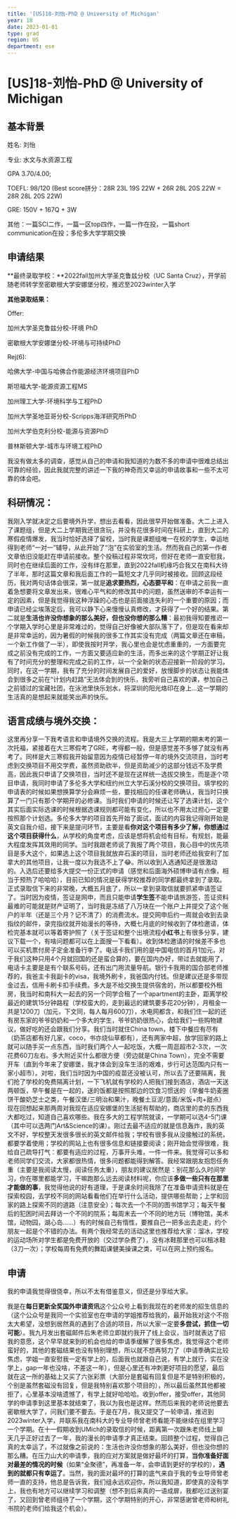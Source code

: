 ```yaml
---
title: '[US]18-刘怡-PhD @ University of Michigan'
year: 18
date: 2023-01-01
type: grad
region: US
department: ese
---
```


# [US]18-刘怡-PhD @ University of Michigan



## 基本背景

 姓名: 刘怡

专业: 水文与水资源工程

GPA 3.70/4.00;

 TOEFL: 98/120 (Best score拼分：28R 23L 19S 22W + 26R 28L 20S 22W = 28R 28L 20S 22W) 

GRE: 150V + 167Q + 3W 

其他：一篇SCI二作，一篇一区top四作，一篇一作在投，一篇short communication在投；多伦多大学学期交换

 

 

## 申请结果

**最终录取学校：**2022fall加州大学圣克鲁兹分校（UC Santa Cruz），开学前随老师转学至密歇根大学安娜堡分校，推迟至2023winter入学

**其他录取结果：**

Offer:

加州大学圣克鲁兹分校-环境 PhD

密歇根大学安娜堡分校-环境与可持续PhD

Rej(6):

哈佛大学-中国与哈佛合作能源经济环境项目PhD

斯坦福大学-能源资源工程MS

加州理工大学-环境科学与工程PhD

加州大学圣地亚哥分校-Scripps海洋研究所PhD

加州大学伯克利分校-能源与资源PhD

普林斯顿大学-城市与环境工程PhD

 

我没有做太多的调查，感觉从自己的申请和我知道的为数不多的申请中很难总结出可靠的经验，因此我就完整的讲述一下我的神奇而又幸运的申请故事和一些不太可靠的体会吧。

 

## 科研情况：

我刚入学就决定之后要境外升学，想出去看看，因此很早开始做准备。大二上进入了课题组，但是大二上学期我还很贪玩，并没有花很多时间在科研上，直到大二的寒假疫情爆发，我当时恰好选择了留校，当时我是课题组唯一在校的学生，幸运地得到老师“一对一”辅导，从此开始了“泡”在实验室的生活。然而我自己的第一作者文章依旧没能赶在申请前接收。整个投稿过程非常坎坷，但好在老师一直安慰我，同时也在继续后面的工作，没有绊在那里，直到2022fall机缘巧合我又在南科大待了半年，那时这篇文章和我后面工作的一篇短文才几乎同时被接收。回顾这段经历，我对两句话体会很深，第一就是**追求要热烈，心态要平和**：在申请之前我一直着急想要将文章发出来，很难心平气和的修改其中的问题，虽然送审的不幸运有一定的因素，但是我觉得我这种浮躁的心态也是前面接连失利的一个重要的原因；而申请已经尘埃落定后，我可以静下心来慢慢认真修改，才获得了一个好的结果。第二就是**生活也许没你想象的那么美好，但也没你想的那么糟**：最初我得知要推迟一个学期入学时心里是非常难过的，觉得自己好像被大部队落下了，但是现在看来却是非常幸运的，因为暑假的时候我的很多工作其实没有完成（两篇文章还在审稿，一个新工作做了一半），即使我按时开学，我心里也会是忧虑重重的，一方面要完成之前没有完成的工作，一方面又要适应新的生活，而多出来的这个学期正好让我有了时间充分的整理和完成之前的工作，以一个全新的状态迎接新一阶段的学习。同时，在这一学期，我有了充分的时间发展自己的爱好，放慢脚步的状态让我能体会到很多之前在“计划内赶路”无法体会到的快乐，我旁听自己喜欢的课，参加自己之前错过的宝藏社团，在泳池里快乐划水，将深圳的阳光烙印在身上…这一学期的生活真的是想起来就能笑出声的快乐。

 

## 语言成绩与境外交换：

这里再分享一下我考语言和申请境外交换的流程。我是大三上学期的期末考的第一次托福，紧接着在大三寒假考了GRE，考得都一般，但是感觉差不多够了就没有再考了。同样是大三寒假我开始留意因为疫情已经暂停一年的境外交流项目，当时考虑到交换项目不用交学费，虽然资助砍半，但是资助减少的这部分钱远不及学费高，因此我只申请了交换项目，当时还不是现在这样统一选拔交换生，而是逐个项目申请，我同时申请了多伦多大学和纽约州立大学石溪分校的交换项目。填学校的申请表的时候如果想换算学分会麻烦一些，要找相应的任课老师确认，我当时只换算了一门只有那个学期开的必修课。当时我们申请的时候还让写了选课计划，这个其实后面实际选课的时候根据选课规则都可能有变化，所以也不用太过担心一定要按照那个计划选。多伦多大学的项目首先开始了面试，面试的内容我记得刚开始是英文自我介绍，接下来是提问环节，主要是看**你对这个项目有多少了解，你想通过这个项目获得什么**，从学校的角度考虑，应该是想将机会给有目标，有规划，能最大程度发挥其效用的同学。当时我跟老师说了我报了两个项目，我心目中的优先项目是多大这个，如果选上这个项目我就放弃石溪的项目，当时老师还给我安利了加拿大的其他项目，让我一度以为我选不上了😂。所以收到入选通知还是很激动的。入选后还要给多大提交一份正式的申请（感觉和后面海外硕博申请有点像，相当于预热了哈哈哈），目前已知的情况是获得学校推荐的同学都最终拿到了录取。正式录取信下来的非常晚，大概五月底了，所以一拿到录取信就要抓紧申请签证了。当时因为疫情，签证是网申，而且只能申请**学生签**不能申请旅游签，签证资料最难的可能就是财产证明了，当时我是冻结了八万块在一个账户上并提交了这个账户的半年（还是三个月？记不清了）的消费流水。提交网申后约一周就会收到去录指纹的邮件，录完指纹就开始漫长的等待，大概七月底的时候收到了体检邀请，体检完基本就可以等着寄护照了（关于签证和整个出境流程**小红书**上有很多分享，建议下载一个，有啥问题都可以在上面搜一下看看）。收到体检邀请的时候差不多也可以买机票付房子定金准备行李了。电话卡我们用的是中国电信的首月1加元，对于我们这种只用4个月就回国的还是蛮合算的，要在国内办好，带过去就能用了，电话卡主要是是有个联系号码，还有出门用流量导航。银行卡我用的国合部老师推荐的，我爸主卡我副卡的visa，我境外刷卡，我爸国内付钱。但是建议还是多带现金过去，信用卡刷卡扣手续费。多大是不给交换生提供宿舍的，所以都要校外租房，我当时和南科大一起去的另一个同学合租了一个apartment的主卧，距离学校最近的建筑15分钟路程（学校蛮大的，走到最远的建筑要多花20分钟），月租金一共是1200刀（加元，下文同，每人每月600刀），水电网都含，和我们住一起的还有房东家的爷爷奶奶和一个多大的学生，爷爷奶奶很热心，会给我们一些购物建议，做好吃的还会跟我们分享。我们当时就住China town，楼下中餐应有尽有（奶茶店都有好几家，coco，书亦烧仙草都有），还有两家中超，放学回家的路上就可以随手买一点东西，当时我们两个人一起吃饭，大概一周逛超市2-3次，一次花费60刀左右。多大附近买什么都很方便（旁边就是China Town），完全不需要开车（直到今年来了安娜堡，我才体会到没车生活的艰难，步行可达范围内只有一家小超市）。对啦，我们当时因为中国的疫苗还没被认可，所以去了还要隔离，我们抢了学校的免费隔离计划，一下飞机就有学校的人把我们接到酒店，酒店一天送两顿饭，早午餐是在一起的，送的饭都是按照那边的饮食习惯送的（早餐牛奶麦圈饼干酸奶芝士之类，午餐汉堡/三明治和果汁，晚餐土豆泥/意面/米饭+肉+甜点）现在回想起来那两周对我现在适应安娜堡的生活挺有帮助的，商店里的卖的东西我大都吃过，知道自己喜欢哪些。我在多大的工程学院就读，一学期可以选4-5门课（其中可以选两门Art&Science的课）。刚过去最不适应的就是信息轰炸，我的英文不好，学校整天发很多很长的英文邮件给我；学校有很多我从没接触过的系统，都要学着使用；学校的网站上也有很多信息和链接要阅读；刚开始会觉得很难，我给自己疏导打气：都要有适应的过程，万事开头难，一件一件来。我觉得可以多和老师同学们交流，大家都很热情，很多问题都能得到解答。我经常跟朋友抱怨任务重（主要是我阅读太慢，阅读任务太重），朋友的建议居然是：别花那么久时间学习，你在哪里都能学习，干嘛跑那么远去阅读材料呢，你应该**多做一些只有在那里才能做的事**，我觉得他说的好有道理，于是课余时间我除了在准备申请资料就是在探索校园，去学校不同的网站看看他们在举行什么活动，提供哪些帮助；上学和回家的路上探索不同的道路（注意安全）；每次去一个不同的图书馆学习；每天午餐后的犯困时间去拜访一个不同的院系；每周末去一个不同的地方玩（博物馆，美术馆，动物园，湖心岛……）有的时候自己有惰性，要推自己一把多出去走走，约个朋友一起是个不错的办法。有两个我经常去的活动这里也推荐给大家：溜冰，学校的运动场所对学生都是免费开放的（交过学杂费了），没有冰鞋那里也可以租冰鞋（3刀一次）；学校每周有免费的舞蹈课健美操课之类，可以在网上预约报名。

 

## 申请

我的申请我觉得很侥幸，所以不太有借鉴意义，但还是分享给大家。

我是在**每日更新全奖国外申请资讯**这个公众号上看到我现在的老师发的招生信息的（这个公众号是我同一个实验室也在申请的学姐推荐给我的，最开始我对这个不抱太大希望，没想到居然真的遇到了合适的项目，所以大家一定要**多尝试，抓住一切可能**）。我九月发出套磁邮件后朱老师立即就约我开了线上会议，当时就表达了招我的意愿，这个早早就来到的机会也给的申请季缓解了很多焦虑，我觉得这个老师蛮好的，其他的套磁结果也没有特别理想，所以就不想再努力了（申请季确实比较焦虑，学姐一直安慰我一定有学上的，后面我也就跟自己说，有学上就行，实在没学上，gap一年也没啥，不差这一年），但是心里还有冲刺更好项目的愿望，最后就在这一所的基础上又买了六张彩票（大部分是套磁有回复但是不是特别积极的，个别是虽然套磁没有回复，但是我特别喜欢那个项目的），所以最后虽然其他都被拒了，心里基本没啥遗憾了，有学上就好哈哈哈。收到offer，接受offer，其他同学的申请季到这里基本就结束了，我以为我也是这样。然而后来我的老师说他要去密歇根大学了，问我们要不要去。于是在7月，我又提交了一轮申请，推迟到2023winter入学，并联系我在南科大的专业导师曾老师看能不能继续在组里学习一个学期。在十一假期收到UMich的录取信的时候，距离第一次跟朱老师线上聊天几乎正好过去了一年，我的漫长的申请季才真正结束。回顾整个过程，觉得自己真的太幸运了，不过就像之前说的：生活也许没你想象的那么美好，但也没你想的那么糟。在压力山大的申请季，我的应对方案就是做好最坏的打算，**当你准备好面对最差的情况的时候**（如果“全聚德”，再准备一年，会申请到更好的学校的），**遇到的就都只有幸运了**。当然，我的面对最坏的打算的底气来自于我的专业导师曾老师一直的支持，他总是告诉我，我们组永远欢迎你，所以我知道，即使真的没有学上，我也有地方可以继续学习和调整（想不到后来真的一语成扉，我都吃过送别宴了，又回到曾老师组待了一个学期，这个学期特别的开心，非常感谢曾老师和树礼书院的老师们给我这个机会）。

 